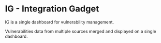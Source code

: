 # IG - Integration Gadget
IG is a single dashboard for vulnerability management. 

Vulnerabilities data from multiple sources merged and displayed on a single dashboard.
